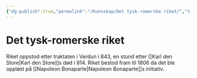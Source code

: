 ```yaml
---
{"dg-publish":true,"permalink":"/Kunnskap/Det tysk-romerske riket/","title":"Det tysk-romerske riket","tags":["historie"]}
---
```



# Det tysk-romerske riket
Riket oppstod etter traktaten i Verdun i 843, en stund etter [[Karl den Store\|Karl den Store]]s død i 814. Riket bestod fram til 1806 da det ble oppløst på [[Napoleon Bonaparte\|Napoleon Bonaparte]]s initiativ.

